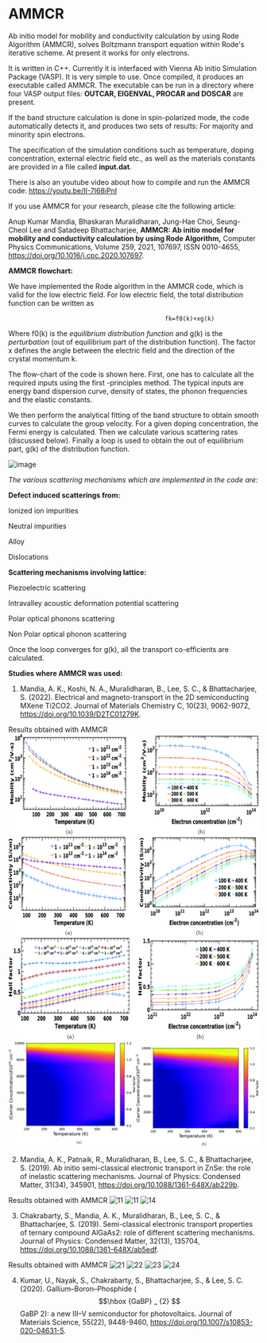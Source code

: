 # AMMCR
Ab initio model for mobility and conductivity calculation by using Rode Algorithm (AMMCR), solves Boltzmann transport equation within Rode's iterative scheme.
At present it works for only electrons.

It is written in C++. Currently it is interfaced with Vienna Ab initio Simulation Package (VASP). It is very simple to use. Once compiled, it produces an executable called AMMCR. The executable can be run in a directory where four VASP output files: **OUTCAR, EIGENVAL, PROCAR and DOSCAR** are present. 

If the band structure calculation is done in spin-polarized mode, the code automatically detects it, and produces two sets of results: For majority and 
minority spin electrons.


The specification of the simulation conditions such as temperature, doping concentration, external electric field etc., as well as the materials constants are provided in a file called **input.dat**. 

There is also an youtube video about how to compile and run the AMMCR code:
https://youtu.be/II-7I68iPnI

If you use AMMCR for your research, please cite the following article:

Anup Kumar Mandia, Bhaskaran Muralidharan, Jung-Hae Choi, Seung-Cheol Lee and Satadeep Bhattacharjee,
**AMMCR: Ab initio model for mobility and conductivity calculation by using Rode Algorithm,**
Computer Physics Communications,
Volume 259,
2021,
107697,
ISSN 0010-4655,
https://doi.org/10.1016/j.cpc.2020.107697.

**AMMCR flowchart:**

We have implemented the Rode algorithm in the AMMCR code, which is valid for the low electric field.
For low electric field, the total distribution function can be written as
                                         
                                                fk=f0(k)+xg(k)

Where f0(k) is the _equilibrium distribution function_ and g(k) is the _perturbation_ (out of equilibrium part of the distribution function).  The factor x defines the angle between the electric field and the direction of the crystal momentum k.

The flow-chart of the code is shown here. First, one has to calculate all the required inputs using the first -principles method. The typical inputs are energy band dispersion curve, density of states, the phonon frequencies and the elastic constants.

We then perform the analytical fitting of the band structure to obtain smooth curves to calculate the group velocity. For a given doping concentration, the Fermi energy is calculated. Then we calculate various scattering rates (discussed below). Finally a loop is used to obtain the out of equilibrium part, g(k) of the distribution function.

![image](https://user-images.githubusercontent.com/68414451/126433576-e6e68c38-5f22-4769-b3a1-37280aef6dfd.png)

_The various scattering mechanisms which are implemented in the code are:_

**Defect induced scatterings from:**

Ionized ion impurities

Neutral impurities

Alloy 

Dislocations

**Scattering mechanisms involving lattice:**

Piezoelectric scattering

Intravalley acoustic deformation potential scattering

Polar optical phonons scattering

Non Polar optical phonon scattering
 
Once the loop converges for g(k), all the transport co-efficients are calculated.

**Studies where AMMCR was used:**
1. Mandia, A. K., Koshi, N. A., Muralidharan, B., Lee, S. C., & Bhattacharjee, S. (2022). 
Electrical and magneto-transport in the 2D semiconducting MXene Ti2CO2. Journal of Materials Chemistry C, 10(23), 9062-9072, https://doi.org/10.1039/D2TC01279K.

Results obtained with AMMCR
![01](mobility.gif)
![02](conductivity.gif)
![03](hall_factor.gif)
![04](hall_factor_3D_new.jpg)

2. Mandia, A. K., Patnaik, R., Muralidharan, B., Lee, S. C., & Bhattacharjee, S. (2019). 
Ab initio semi-classical electronic transport in ZnSe: the role of inelastic scattering mechanisms. 
Journal of Physics: Condensed Matter, 31(34), 345901, https://doi.org/10.1088/1361-648X/ab229b.

Results obtained with AMMCR 
![11](https://user-images.githubusercontent.com/68414451/146901858-f4073509-1d2c-4540-81c5-5dae83c1edc0.jpg)
![11](https://user-images.githubusercontent.com/68414451/147044742-b7b23921-1b36-401f-a25b-975c30b8fbf1.jpg)
![14](https://user-images.githubusercontent.com/68414451/146901871-1175deed-527f-413e-b43c-2ee47d7567df.jpg)


3. Chakrabarty, S., Mandia, A. K., Muralidharan, B., Lee, S. C., & Bhattacharjee, S. (2019). 
Semi-classical electronic transport properties of ternary compound AlGaAs2: role of different scattering mechanisms. 
Journal of Physics: Condensed Matter, 32(13), 135704, https://doi.org/10.1088/1361-648X/ab5edf.  

Results obtained with AMMCR 
![21](https://user-images.githubusercontent.com/68414451/146901988-1494180b-4d50-445f-b2f8-cd5c8ee5680a.jpg)
![22](https://user-images.githubusercontent.com/68414451/146901998-7288c334-dd96-4ac1-9d36-2f0df2852ddd.jpg)
![23](https://user-images.githubusercontent.com/68414451/146902003-a10742bb-4d18-47c7-9ba1-1ce04fd62722.jpg)
![24](https://user-images.githubusercontent.com/68414451/146902006-e4f43abe-0f5f-4f45-a619-e6b3fde29e5b.jpg)

4. Kumar, U., Nayak, S., Chakrabarty, S., Bhattacharjee, S., & Lee, S. C. (2020). 
Gallium–Boron–Phosphide ($$\hbox {GaBP} _ {2} $$ GaBP 2): a new III–V semiconductor for photovoltaics.
Journal of Materials Science, 55(22), 9448-9460, https://doi.org/10.1007/s10853-020-04631-5.

